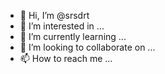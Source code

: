 - 👋 Hi, I’m @srsdrt
- 👀 I’m interested in ...
- 🌱 I’m currently learning ...
- 💞️ I’m looking to collaborate on ...
- 📫 How to reach me ...

<!---
srsdrt/srsdrt is a ✨ special ✨ repository because its `README.md` (this file) appears on your GitHub profile.
You can click the Preview link to take a look at your changes.
--->
